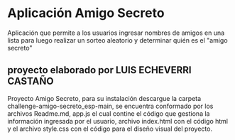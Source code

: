 <h1>Aplicación Amigo Secreto</h1>
<p>Aplicación que permite a los usuarios ingresar nombres de amigos en una lista para luego realizar un sorteo aleatorio y determinar quién es el "amigo secreto"</p>
<h2>proyecto elaborado por LUIS ECHEVERRI CASTAÑO</h2>
<p>
Proyecto Amigo Secreto, para su instalación descargue la carpeta challenge-amigo-secreto_esp-main, se encuentra conformado por los archivos Readme.md, app.js el cual contine el código que gestiona la información ingresada por el usuario, archivo index.html con el código html y el archivo style.css con el código para el diseño visual del proyecto.</p>
